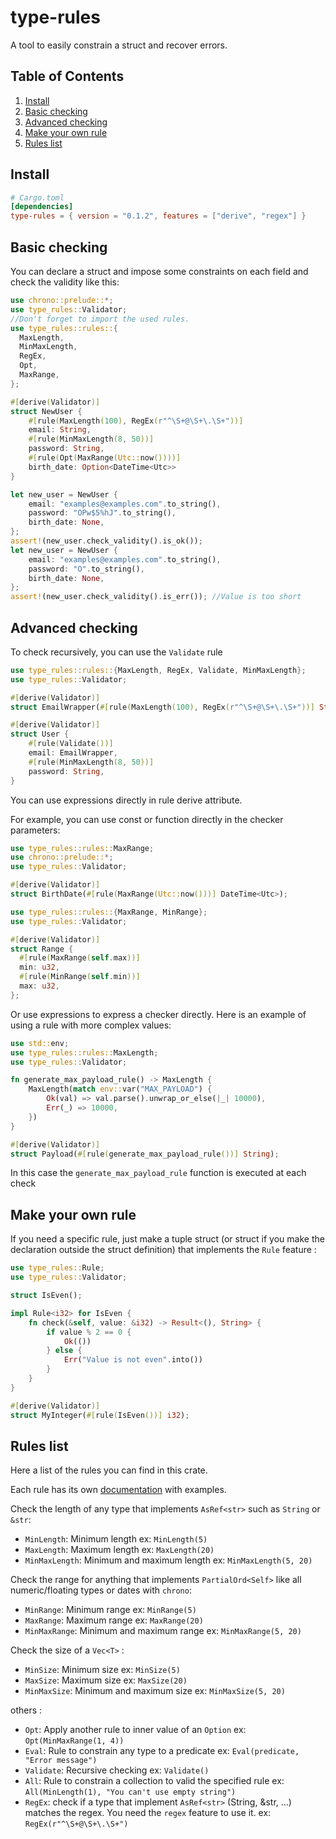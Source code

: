 # type-rules

A tool to easily constrain a struct and recover errors.

## Table of Contents

1. [Install](#install)
2. [Basic checking](#basic-checking)
3. [Advanced checking](#advanced-checking)
4. [Make your own rule](#make-your-own-rule)
5. [Rules list](#rules-list)

## Install
```toml
# Cargo.toml
[dependencies]
type-rules = { version = "0.1.2", features = ["derive", "regex"] }
```

## Basic checking

You can declare a struct and impose some constraints on each field 
and check the validity like this:
```rust
use chrono::prelude::*;
use type_rules::Validator;
//Don't forget to import the used rules.
use type_rules::rules::{
  MaxLength, 
  MinMaxLength, 
  RegEx, 
  Opt,
  MaxRange,
};

#[derive(Validator)]
struct NewUser {
    #[rule(MaxLength(100), RegEx(r"^\S+@\S+\.\S+"))]
    email: String,
    #[rule(MinMaxLength(8, 50))]
    password: String,
    #[rule(Opt(MaxRange(Utc::now())))]
    birth_date: Option<DateTime<Utc>>
}

let new_user = NewUser {
    email: "examples@examples.com".to_string(),
    password: "OPw$5%hJ".to_string(),
    birth_date: None,
};
assert!(new_user.check_validity().is_ok());
let new_user = NewUser {
    email: "examples@examples.com".to_string(),
    password: "O".to_string(),
    birth_date: None,
};
assert!(new_user.check_validity().is_err()); //Value is too short
```

## Advanced checking

To check recursively, you can use the `Validate` rule

```rust
use type_rules::rules::{MaxLength, RegEx, Validate, MinMaxLength};
use type_rules::Validator;

#[derive(Validator)]
struct EmailWrapper(#[rule(MaxLength(100), RegEx(r"^\S+@\S+\.\S+"))] String);

#[derive(Validator)]
struct User {
    #[rule(Validate())]
    email: EmailWrapper,
    #[rule(MinMaxLength(8, 50))]
    password: String,
}
```

You can use expressions directly in rule derive attribute.

For example, you can use const or function directly in the checker parameters:

```rust
use type_rules::rules::MaxRange;
use chrono::prelude::*;
use type_rules::Validator;

#[derive(Validator)]
struct BirthDate(#[rule(MaxRange(Utc::now()))] DateTime<Utc>);
```
```rust
use type_rules::rules::{MaxRange, MinRange};
use type_rules::Validator;

#[derive(Validator)]
struct Range {
  #[rule(MaxRange(self.max))] 
  min: u32,
  #[rule(MinRange(self.min))]
  max: u32,
};
```

Or use expressions to express a checker directly.
Here is an example of using a rule with more complex values:

```rust
use std::env;
use type_rules::rules::MaxLength;
use type_rules::Validator;

fn generate_max_payload_rule() -> MaxLength {
    MaxLength(match env::var("MAX_PAYLOAD") {
        Ok(val) => val.parse().unwrap_or_else(|_| 10000),
        Err(_) => 10000,
    })
}

#[derive(Validator)]
struct Payload(#[rule(generate_max_payload_rule())] String);
```

In this case the `generate_max_payload_rule` function is executed at each check

## Make your own rule

If you need a specific rule, just make a tuple struct (or struct if you make the declaration outside the struct definition)
that implements the `Rule` feature :

```rust
use type_rules::Rule;
use type_rules::Validator;

struct IsEven();

impl Rule<i32> for IsEven {
    fn check(&self, value: &i32) -> Result<(), String> {
        if value % 2 == 0 {
            Ok(())
        } else {
            Err("Value is not even".into())
        }
    }
}

#[derive(Validator)]
struct MyInteger(#[rule(IsEven())] i32);
```

## Rules list

Here a list of the rules you can find in this crate.

Each rule has its own [documentation](https://docs.rs/type-rules/0.1.2/type_rules/rules/index.html) 
with examples.

Check the length of any type that implements `AsRef<str>` such
as `String` or `&str`:
- `MinLength`: Minimum length ex: `MinLength(5)`
- `MaxLength`: Maximum length ex: `MaxLength(20)`
- `MinMaxLength`: Minimum and maximum length ex: `MinMaxLength(5, 20)`

Check the range for anything that implements `PartialOrd<Self>` like all numeric/floating types
or dates with `chrono`:
- `MinRange`: Minimum range ex: `MinRange(5)`
- `MaxRange`: Maximum range ex: `MaxRange(20)`
- `MinMaxRange`: Minimum and maximum range ex: `MinMaxRange(5, 20)`

Check the size of a `Vec<T>` :
- `MinSize`: Minimum size ex: `MinSize(5)`
- `MaxSize`: Maximum size ex: `MaxSize(20)`
- `MinMaxSize`: Minimum and maximum size ex: `MinMaxSize(5, 20)`

others :

- `Opt`: Apply another rule to inner value of an `Option` ex: `Opt(MinMaxRange(1, 4))`
- `Eval`: Rule to constrain any type to a predicate ex: `Eval(predicate, "Error message")`
- `Validate`: Recursive checking ex: `Validate()`
- `All`: Rule to constrain a collection to valid the specified rule ex: `All(MinLength(1), "You can't use empty string")`
- `RegEx`: check if a type that implement `AsRef<str>` (String, &str, ...) matches the regex. 
  You need the `regex` feature to use it.
  ex: `RegEx(r"^\S+@\S+\.\S+")`
